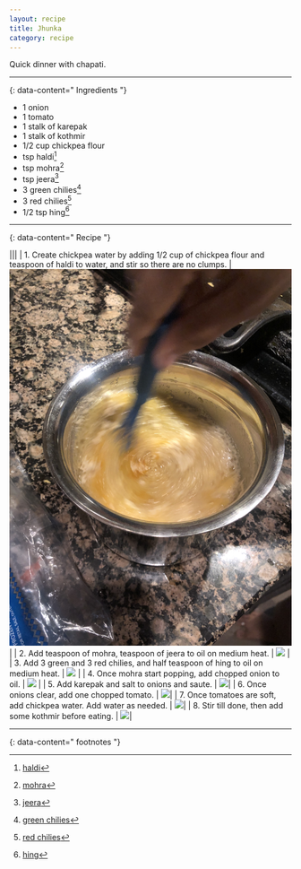```yaml
---
layout: recipe
title: Jhunka
category: recipe
---
```


Quick dinner with chapati.

---
{: data-content=" Ingredients "}

- 1 onion
- 1 tomato
- 1 stalk of karepak
- 1 stalk of kothmir
- 1/2 cup chickpea flour
- tsp haldi[^1]
- tsp mohra[^2]
- tsp jeera[^3]
- 3 green chilies[^4]
- 3 red chilies[^5]
- 1/2 tsp hing[^6]

---
{: data-content=" Recipe "}

|<img src="https://raw.githubusercontent.com/abadari3/abadari3.github.io/master/_images/dalmakhani0.png" style="width: 0%;height: 0;">|<img src="https://raw.githubusercontent.com/abadari3/abadari3.github.io/master/_images/dalmakhani0.png" style="width: 0%;height: 0;">|
| 1. Create chickpea water by adding 1/2 cup of chickpea flour and teaspoon of haldi to water, and stir so there are no clumps. | <img src="https://raw.githubusercontent.com/abadari3/abadari3.github.io/master/_images/jhunka0.jpeg" > |
| 2. Add teaspoon of mohra, teaspoon of jeera to oil on medium heat. | <img src="https://raw.githubusercontent.com/abadari3/abadari3.github.io/master/_images/beanmode.png"  class="floatright"> |
| 3. Add 3 green and 3 red chilies, and half teaspoon of hing to oil on medium heat. | <img src="https://raw.githubusercontent.com/abadari3/abadari3.github.io/master/_images/dalmakhani1.png"> |
| 4. Once mohra start popping, add chopped onion to oil.  | <img src="https://raw.githubusercontent.com/abadari3/abadari3.github.io/master/_images/dalmakhani2.png"> |
| 5. Add karepak and salt to onions and saute.  | <img src="https://raw.githubusercontent.com/abadari3/abadari3.github.io/master/_images/dalmakhani3.png">|
| 6. Once onions clear, add one chopped tomato.  | <img src="https://raw.githubusercontent.com/abadari3/abadari3.github.io/master/_images/dalmakhani4.png">|
| 7. Once tomatoes are soft, add chickpea water. Add water as needed. | <img src="https://raw.githubusercontent.com/abadari3/abadari3.github.io/master/_images/dalmakhani5.png">|
| 8. Stir till done, then add some kothmir before eating.  | <img src="https://raw.githubusercontent.com/abadari3/abadari3.github.io/master/_images/dalmakhani6.png">|

---
{: data-content=" footnotes "}

[^1]: [haldi](/ingredients#haldi)
[^2]: [mohra](/ingredients#mohra)
[^3]: [jeera](/ingredients#jeera)
[^4]: [green chilies](/ingredients#greenchilies)
[^5]: [red chilies](/ingredients#redchilies)
[^6]: [hing](/ingredients#hing)